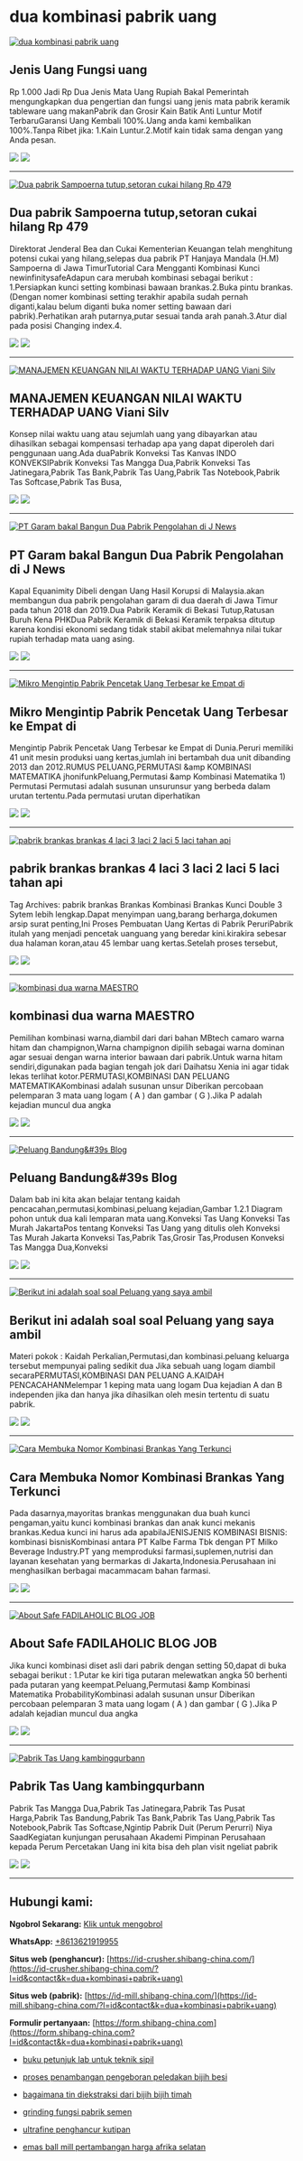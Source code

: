 # dua kombinasi pabrik uang

<a href="https://swt.shibang-china.com/?l=id&img&k=dua+kombinasi+pabrik+uang" target="_blank">![dua kombinasi pabrik uang](http://static.shibang-china.com/all-800x300/1329.jpg)</a>

## Jenis Uang Fungsi uang
Rp 1.000 Jadi Rp Dua Jenis Mata Uang Rupiah Bakal Pemerintah mengungkapkan dua pengertian dan fungsi uang jenis mata pabrik keramik tableware uang makanPabrik dan Grosir Kain Batik Anti Luntur Motif TerbaruGaransi Uang Kembali 100%.Uang anda kami kembalikan 100%.Tanpa Ribet jika: 1.Kain Luntur.2.Motif kain tidak sama dengan yang Anda pesan.


<a href="https://whatsapp.shibangsoft.com/WhatsApp.php" target="_blank" title="WhatsApp">![](http://static.shibang-china.com/icon/whatsapp.png)</a> <a href="https://swt.shibang-china.com/?l=id&icon&k=dua+kombinasi+pabrik+uang" target="_blank">![](http://static.shibang-china.com/icon/chat-id.png)</a>

---

<a href="https://swt.shibang-china.com/?l=id&img&k=dua+kombinasi+pabrik+uang" target="_blank">![Dua pabrik Sampoerna tutup,setoran cukai hilang Rp 479](http://static.shibang-china.com/all-800x300/918.jpg)</a>

## Dua pabrik Sampoerna tutup,setoran cukai hilang Rp 479
Direktorat Jenderal Bea dan Cukai Kementerian Keuangan telah menghitung potensi cukai yang hilang,selepas dua pabrik PT Hanjaya Mandala (H.M) Sampoerna di Jawa TimurTutorial Cara Mengganti Kombinasi Kunci newinfinitysafeAdapun cara merubah kombinasi sebagai berikut : 1.Persiapkan kunci setting kombinasi bawaan brankas.2.Buka pintu brankas.(Dengan nomer kombinasi setting terakhir apabila sudah pernah diganti,kalau belum diganti buka nomer setting bawaan dari pabrik).Perhatikan arah putarnya,putar sesuai tanda arah panah.3.Atur dial pada posisi Changing index.4.


<a href="https://whatsapp.shibangsoft.com/WhatsApp.php" target="_blank" title="WhatsApp">![](http://static.shibang-china.com/icon/whatsapp.png)</a> <a href="https://swt.shibang-china.com/?l=id&icon&k=dua+kombinasi+pabrik+uang" target="_blank">![](http://static.shibang-china.com/icon/chat-id.png)</a>

---

<a href="https://swt.shibang-china.com/?l=id&img&k=dua+kombinasi+pabrik+uang" target="_blank">![MANAJEMEN KEUANGAN NILAI WAKTU TERHADAP UANG Viani Silv](http://static.shibang-china.com/all-800x300/30.jpg)</a>

## MANAJEMEN KEUANGAN NILAI WAKTU TERHADAP UANG Viani Silv
Konsep nilai waktu uang atau sejumlah uang yang dibayarkan atau dihasilkan sebagai kompensasi terhadap apa yang dapat diperoleh dari penggunaan uang.Ada duaPabrik Konveksi Tas Kanvas INDO KONVEKSIPabrik Konveksi Tas Mangga Dua,Pabrik Konveksi Tas Jatinegara,Pabrik Tas Bank,Pabrik Tas Uang,Pabrik Tas Notebook,Pabrik Tas Softcase,Pabrik Tas Busa,


<a href="https://whatsapp.shibangsoft.com/WhatsApp.php" target="_blank" title="WhatsApp">![](http://static.shibang-china.com/icon/whatsapp.png)</a> <a href="https://swt.shibang-china.com/?l=id&icon&k=dua+kombinasi+pabrik+uang" target="_blank">![](http://static.shibang-china.com/icon/chat-id.png)</a>

---

<a href="https://swt.shibang-china.com/?l=id&img&k=dua+kombinasi+pabrik+uang" target="_blank">![PT Garam bakal Bangun Dua Pabrik Pengolahan di J News](http://static.shibang-china.com/all-800x300/479.jpg)</a>

## PT Garam bakal Bangun Dua Pabrik Pengolahan di J News
Kapal Equanimity Dibeli dengan Uang Hasil Korupsi di Malaysia.akan membangun dua pabrik pengolahan garam di dua daerah di Jawa Timur pada tahun 2018 dan 2019.Dua Pabrik Keramik di Bekasi Tutup,Ratusan Buruh Kena PHKDua Pabrik Keramik di Bekasi Keramik terpaksa ditutup karena kondisi ekonomi sedang tidak stabil akibat melemahnya nilai tukar rupiah terhadap mata uang asing.


<a href="https://whatsapp.shibangsoft.com/WhatsApp.php" target="_blank" title="WhatsApp">![](http://static.shibang-china.com/icon/whatsapp.png)</a> <a href="https://swt.shibang-china.com/?l=id&icon&k=dua+kombinasi+pabrik+uang" target="_blank">![](http://static.shibang-china.com/icon/chat-id.png)</a>

---

<a href="https://swt.shibang-china.com/?l=id&img&k=dua+kombinasi+pabrik+uang" target="_blank">![Mikro Mengintip Pabrik Pencetak Uang Terbesar ke Empat di](http://static.shibang-china.com/all-800x300/37.jpg)</a>

## Mikro Mengintip Pabrik Pencetak Uang Terbesar ke Empat di
Mengintip Pabrik Pencetak Uang Terbesar ke Empat di Dunia.Peruri memiliki 41 unit mesin produksi uang kertas,jumlah ini bertambah dua unit dibanding 2013 dan 2012.RUMUS PELUANG,PERMUTASI &amp KOMBINASI MATEMATIKA jhonifunkPeluang,Permutasi &amp Kombinasi Matematika 1) Permutasi Permutasi adalah susunan unsurunsur yang berbeda dalam urutan tertentu.Pada permutasi urutan diperhatikan


<a href="https://whatsapp.shibangsoft.com/WhatsApp.php" target="_blank" title="WhatsApp">![](http://static.shibang-china.com/icon/whatsapp.png)</a> <a href="https://swt.shibang-china.com/?l=id&icon&k=dua+kombinasi+pabrik+uang" target="_blank">![](http://static.shibang-china.com/icon/chat-id.png)</a>

---

<a href="https://swt.shibang-china.com/?l=id&img&k=dua+kombinasi+pabrik+uang" target="_blank">![pabrik brankas brankas 4 laci 3 laci 2 laci 5 laci tahan api](http://static.shibang-china.com/all-800x300/1150.jpg)</a>

## pabrik brankas brankas 4 laci 3 laci 2 laci 5 laci tahan api
Tag Archives: pabrik brankas Brankas Kombinasi Brankas Kunci Double 3 Sytem lebih lengkap.Dapat menyimpan uang,barang berharga,dokumen arsip surat penting,Ini Proses Pembuatan Uang Kertas di Pabrik PeruriPabrik itulah yang menjadi pencetak uanguang yang beredar kini.kirakira sebesar dua halaman koran,atau 45 lembar uang kertas.Setelah proses tersebut,


<a href="https://whatsapp.shibangsoft.com/WhatsApp.php" target="_blank" title="WhatsApp">![](http://static.shibang-china.com/icon/whatsapp.png)</a> <a href="https://swt.shibang-china.com/?l=id&icon&k=dua+kombinasi+pabrik+uang" target="_blank">![](http://static.shibang-china.com/icon/chat-id.png)</a>

---

<a href="https://swt.shibang-china.com/?l=id&img&k=dua+kombinasi+pabrik+uang" target="_blank">![kombinasi dua warna MAESTRO](http://static.shibang-china.com/all-800x300/447.jpg)</a>

## kombinasi dua warna MAESTRO
Pemilihan kombinasi warna,diambil dari dari bahan MBtech camaro warna hitam dan champignon,Warna champignon dipilih sebagai warna dominan agar sesuai dengan warna interior bawaan dari pabrik.Untuk warna hitam sendiri,digunakan pada bagian tengah jok dari Daihatsu Xenia ini agar tidak lekas terlihat kotor.PERMUTASI,KOMBINASI DAN PELUANG MATEMATIKAKombinasi adalah susunan unsur Diberikan percobaan pelemparan 3 mata uang logam ( A ) dan gambar ( G ).Jika P adalah kejadian muncul dua angka


<a href="https://whatsapp.shibangsoft.com/WhatsApp.php" target="_blank" title="WhatsApp">![](http://static.shibang-china.com/icon/whatsapp.png)</a> <a href="https://swt.shibang-china.com/?l=id&icon&k=dua+kombinasi+pabrik+uang" target="_blank">![](http://static.shibang-china.com/icon/chat-id.png)</a>

---

<a href="https://swt.shibang-china.com/?l=id&img&k=dua+kombinasi+pabrik+uang" target="_blank">![Peluang Bandung&#39s Blog](http://static.shibang-china.com/all-800x300/556.jpg)</a>

## Peluang Bandung&#39s Blog
Dalam bab ini kita akan belajar tentang kaidah pencacahan,permutasi,kombinasi,peluang kejadian,Gambar 1.2.1 Diagram pohon untuk dua kali lemparan mata uang.Konveksi Tas Uang Konveksi Tas Murah JakartaPos tentang Konveksi Tas Uang yang ditulis oleh Konveksi Tas Murah Jakarta Konveksi Tas,Pabrik Tas,Grosir Tas,Produsen Konveksi Tas Mangga Dua,Konveksi


<a href="https://whatsapp.shibangsoft.com/WhatsApp.php" target="_blank" title="WhatsApp">![](http://static.shibang-china.com/icon/whatsapp.png)</a> <a href="https://swt.shibang-china.com/?l=id&icon&k=dua+kombinasi+pabrik+uang" target="_blank">![](http://static.shibang-china.com/icon/chat-id.png)</a>

---

<a href="https://swt.shibang-china.com/?l=id&img&k=dua+kombinasi+pabrik+uang" target="_blank">![Berikut ini adalah soal soal Peluang yang saya ambil](http://static.shibang-china.com/all-800x300/13.jpg)</a>

## Berikut ini adalah soal soal Peluang yang saya ambil
Materi pokok : Kaidah Perkalian,Permutasi,dan kombinasi.peluang keluarga tersebut mempunyai paling sedikit dua Jika sebuah uang logam diambil secaraPERMUTASI,KOMBINASI DAN PELUANG A.KAIDAH PENCACAHANMelempar 1 keping mata uang logam Dua kejadian A dan B independen jika dan hanya jika dihasilkan oleh mesin tertentu di suatu pabrik.


<a href="https://whatsapp.shibangsoft.com/WhatsApp.php" target="_blank" title="WhatsApp">![](http://static.shibang-china.com/icon/whatsapp.png)</a> <a href="https://swt.shibang-china.com/?l=id&icon&k=dua+kombinasi+pabrik+uang" target="_blank">![](http://static.shibang-china.com/icon/chat-id.png)</a>

---

<a href="https://swt.shibang-china.com/?l=id&img&k=dua+kombinasi+pabrik+uang" target="_blank">![Cara Membuka Nomor Kombinasi Brankas Yang Terkunci](http://static.shibang-china.com/all-800x300/218.jpg)</a>

## Cara Membuka Nomor Kombinasi Brankas Yang Terkunci
Pada dasarnya,mayoritas brankas menggunakan dua buah kunci pengaman,yaitu kunci kombinasi brankas dan anak kunci mekanis brankas.Kedua kunci ini harus ada apabilaJENISJENIS KOMBINASI BISNIS: kombinasi bisnisKombinasi antara PT Kalbe Farma Tbk dengan PT Milko Beverage Industry.PT yang memproduksi farmasi,suplemen,nutrisi dan layanan kesehatan yang bermarkas di Jakarta,Indonesia.Perusahaan ini menghasilkan berbagai macammacam bahan farmasi.


<a href="https://whatsapp.shibangsoft.com/WhatsApp.php" target="_blank" title="WhatsApp">![](http://static.shibang-china.com/icon/whatsapp.png)</a> <a href="https://swt.shibang-china.com/?l=id&icon&k=dua+kombinasi+pabrik+uang" target="_blank">![](http://static.shibang-china.com/icon/chat-id.png)</a>

---

<a href="https://swt.shibang-china.com/?l=id&img&k=dua+kombinasi+pabrik+uang" target="_blank">![About Safe FADILAHOLIC BLOG JOB](http://static.shibang-china.com/all-800x300/62.jpg)</a>

## About Safe FADILAHOLIC BLOG JOB
Jika kunci kombinasi diset asli dari pabrik dengan setting 50,dapat di buka sebagai berikut : 1.Putar ke kiri tiga putaran melewatkan angka 50 berhenti pada putaran yang keempat.Peluang,Permutasi &amp Kombinasi Matematika ProbabilityKombinasi adalah susunan unsur Diberikan percobaan pelemparan 3 mata uang logam ( A ) dan gambar ( G ).Jika P adalah kejadian muncul dua angka


<a href="https://whatsapp.shibangsoft.com/WhatsApp.php" target="_blank" title="WhatsApp">![](http://static.shibang-china.com/icon/whatsapp.png)</a> <a href="https://swt.shibang-china.com/?l=id&icon&k=dua+kombinasi+pabrik+uang" target="_blank">![](http://static.shibang-china.com/icon/chat-id.png)</a>

---

<a href="https://swt.shibang-china.com/?l=id&img&k=dua+kombinasi+pabrik+uang" target="_blank">![Pabrik Tas Uang kambingqurbann](http://static.shibang-china.com/all-800x300/120.jpg)</a>

## Pabrik Tas Uang kambingqurbann
Pabrik Tas Mangga Dua,Pabrik Tas Jatinegara,Pabrik Tas Pusat Harga,Pabrik Tas Bandung,Pabrik Tas Bank,Pabrik Tas Uang,Pabrik Tas Notebook,Pabrik Tas Softcase,Ngintip Pabrik Duit (Perum Perurri) Niya SaadKegiatan kunjungan perusahaan Akademi Pimpinan Perusahaan kepada Perum Percetakan Uang ini kita bisa deh plan visit ngeliat pabrik


<a href="https://whatsapp.shibangsoft.com/WhatsApp.php" target="_blank" title="WhatsApp">![](http://static.shibang-china.com/icon/whatsapp.png)</a> <a href="https://swt.shibang-china.com/?l=id&icon&k=dua+kombinasi+pabrik+uang" target="_blank">![](http://static.shibang-china.com/icon/chat-id.png)</a>

---
## Hubungi kami:

**Ngobrol Sekarang:** [Klik untuk mengobrol](https://swt.shibang-china.com?l=id&contact&k=dua+kombinasi+pabrik+uang)

**WhatsApp:**  [+8613621919955](https://whatsapp.shibangsoft.com/WhatsApp.php)

**Situs web (penghancur):** [https://id-crusher.shibang-china.com/](https://id-crusher.shibang-china.com/?l=id&contact&k=dua+kombinasi+pabrik+uang)

**Situs web (pabrik):** [https://id-mill.shibang-china.com/](https://id-mill.shibang-china.com/?l=id&contact&k=dua+kombinasi+pabrik+uang)

**Formulir pertanyaan:** [https://form.shibang-china.com](https://form.shibang-china.com?l=id&contact&k=dua+kombinasi+pabrik+uang)

* [buku petunjuk lab untuk teknik sipil](../22/buku%20petunjuk%20lab%20untuk%20teknik%20sipil.md)

* [proses penambangan pengeboran peledakan bijih besi](../16/proses%20penambangan%20pengeboran%20peledakan%20bijih%20besi.md)

* [bagaimana tin diekstraksi dari bijih bijih timah](../17/bagaimana%20tin%20diekstraksi%20dari%20bijih%20bijih%20timah.md)

* [grinding fungsi pabrik semen](../22/grinding%20fungsi%20pabrik%20semen.md)

* [ultrafine penghancur kutipan](../25/ultrafine%20penghancur%20kutipan.md)

* [emas ball mill pertambangan harga afrika selatan](../27/emas%20ball%20mill%20pertambangan%20harga%20afrika%20selatan.md)
